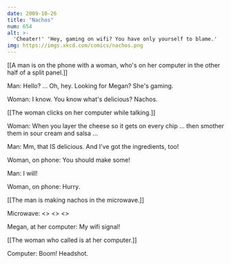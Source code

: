 ```yaml
---
date: 2009-10-26
title: "Nachos"
num: 654
alt: >-
  'Cheater!' 'Hey, gaming on wifi? You have only yourself to blame.'
img: https://imgs.xkcd.com/comics/nachos.png
---
```

[[A man is on the phone with a woman, who's on her computer in the other half of a split panel.]]

Man: Hello? ... Oh, hey. Looking for Megan? She's gaming.

Woman: I know. You know what's delicious? Nachos.

[[The woman clicks on her computer while talking.]]

Woman: When you layer the cheese so it gets on every chip ... then smother them in sour cream and salsa ...

Man: Mm, that IS delicious. And I've got the ingredients, too!

Woman, on phone: You should make some!

Man: I will!

Woman, on phone: Hurry.

[[The man is making nachos in the microwave.]]

Microwave: <<beep>> <<beep>> <<whirrrr>>

Megan, at her computer: My wifi signal!

[[The woman who called is at her computer.]]

Computer: Boom! Headshot.

